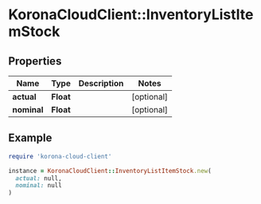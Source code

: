 # KoronaCloudClient::InventoryListItemStock

## Properties

| Name | Type | Description | Notes |
| ---- | ---- | ----------- | ----- |
| **actual** | **Float** |  | [optional] |
| **nominal** | **Float** |  | [optional] |

## Example

```ruby
require 'korona-cloud-client'

instance = KoronaCloudClient::InventoryListItemStock.new(
  actual: null,
  nominal: null
)
```

